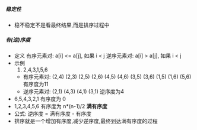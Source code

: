 ##### 稳定性
* 稳不稳定不是看最终结果,而是排序过程中
##### 有(逆)序度
* 定义
    有序元素对: a[i] <= a[j], 如果 i < j
    逆序元素对: a[i] > a[j], 如果 i < j
* 示例
    1. 2,4,3,1,5,6
    * 有序元素对:
    (2,4)  (2,3)  (2,5)  (2,6)  (4,5)  (4,6)  (3,5)  (3,6)
    (1,5)  (1,6)  (5,6)
    有序度为11
   *  逆序元素对:
    (2,1)  (4,3)  (4,1)  (3,1)
    逆序度为4
* 6,5,4,3,2,1 有序度为 0
* 1,2,3,4,5,6 有序度为 n*(n-1)/2  **满有序度**
* 公式: 逆序度 = 满有序度 - 有序度
* 排序就是一个增加有序度,减少逆序度,最终到达满有序度的过程
